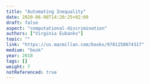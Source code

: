 ```yaml
---
title: "Automating Inequality"
date: 2020-06-08T14:20:25+02:00
draft: false
aspect: "computational-discrimination"
authors: ["Virginia Eubanks"]
topic: ""
link: "https://us.macmillan.com/books/9781250074317"
medium: "book"
year: 2018
tags: []
weight: 7
notReferenced: true
---
```

